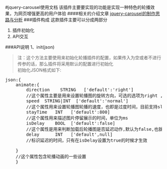 #jquery-carousel使用文档
该插件主要要实现的功能是实现一种特色的轮播效果，为网页增强更高的用户体验
####相关的介绍文章
[jquery-carousel的制作思路与分析]()
###插件构成
这款插件主要可以分成两部分<br>
1. 插件初始化<br>
2. API交互

###API说明
1、init(json)
>注：这个方法主要使用来初始化轮播插件的配置，如果传入为空或者不进行传参的话，那么插件将采用默认的配置进行初始化<br>
>初始化JSON格式如下:  
<pre>json:{
	animate:{
		direction    STRING   ['default':'right']
		//这个属性主要是用来设置轮播图的旋转方向，可选的选项为right ,left 默认选中right
		speed  STRING|INT  ['default':'normal']
		//这个属性用来设置轮播图轮播的速度，也即是过度时间，目前支持slow,normal,fast三种模式
		stayTime   INT   ['default':800]
		//这个属性用来描述图片停留展示的时间，单位为ms
		isDelay    BOOL  ['default':false]
		//这个属性是用来判断加载后轮播图是否延迟动作,默认为false,也就是不开启
		delay	   INT   ['default',null]
		//标识延迟的时间，只有在isDelay设置为true的时候才生效
		
	}
	//这个属性包含轮播动画的一些设置  
	}
</pre>
